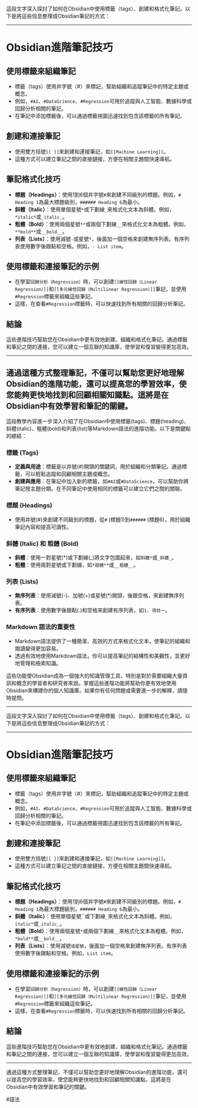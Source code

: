 這段文字深入探討了如何在Obsidian中使用標籤（tags）、創建和格式化筆記。以下是將這些信息整理成Obsidian筆記的方式：

---

# Obsidian進階筆記技巧

## 使用標籤來組織筆記
- 標籤（tags）使用井字號（#）來標記，幫助組織和追蹤筆記中的特定主題或概念。
- 例如，`#AI`、`#DataScience`、`#Regression`可用於追蹤與人工智能、數據科學或回歸分析相關的筆記。
- 在筆記中添加標籤後，可以通過標籤視圖迅速找到包含該標籤的所有筆記。

## 創建和連接筆記
- 使用雙方括號`[[ ]]`來創建和連接筆記，如`[[Machine Learning]]`。
- 這種方式可以建立筆記之間的直接鏈接，方便在相關主題間快速導航。

## 筆記格式化技巧
- **標題（Headings）**：使用1到6個井字號`#`來創建不同級別的標題。例如，`# Heading 1`為最大標題級別，`###### Heading 6`為最小。
- **斜體（Italic）**：使用單個星號`*`或下劃線`_`來格式化文本為斜體。例如，`*italic*`或`_italic_`。
- **粗體（Bold）**：使用兩個星號`**`或兩個下劃線`__`來格式化文本為粗體。例如，`**bold**`或`__bold__`。
- **列表（Lists）**：使用減號`-`或星號`*`，後面加一個空格來創建無序列表。有序列表使用數字後跟點和空格。例如，`- List item`。

## 使用標籤和連接筆記的示例
- 在學習`回歸分析（Regression）`時，可以創建`[[線性回歸（Linear Regression）]]`和`[[多元線性回歸（Multilinear Regression）]]`筆記，並使用`#Regression`標籤來組織這些筆記。
- 這樣，在查看`#Regression`標籤時，可以快速找到所有相關的回歸分析筆記。

## 結論
這些進階技巧幫助您在Obsidian中更有效地創建、組織和格式化筆記。通過標籤和筆記之間的連接，您可以建立一個互聯的知識庫，使學習和復習變得更加高效。

---

通過這種方式整理筆記，不僅可以幫助您更好地理解Obsidian的進階功能，還可以提高您的學習效率，使您能夠更快地找到和回顧相關知識點。這將是在Obsidian中有效學習和筆記的關鍵。
---
這段教學內容進一步深入介紹了在Obsidian中使用標籤(tags)、標題(heading)、斜體(italic)、粗體(bold)和列表(list)等Markdown語法的進階功能。以下是關鍵點的總結：

### 標籤 (Tags)

- **定義與用途**：標籤是以井號(#)開頭的關鍵詞，用於組織和分類筆記。通過標籤，可以輕鬆追蹤和回顧相關主題或概念。
- **創建與應用**：在筆記中加入新的標籤，如`#AI`或`#DataScience`，可以幫助你將筆記按主題分類。在不同筆記中使用相同的標籤可以建立它們之間的關聯。

### 標題 (Headings)

- 使用井號(#)來創建不同級別的標題，從`#` (標題1)到`######` (標題6)，用於組織筆記內容和提高可讀性。

### 斜體 (Italic) 和 粗體 (Bold)

- **斜體**：使用一對星號(*)或下劃線(_)將文字包圍起來，如`斜體*`或`_斜體_`。
- **粗體**：使用兩對星號或下劃線，如`*粗體**`或`__粗體__`。

### 列表 (Lists)

- **無序列表**：使用減號(-)、加號(+)或星號(*)開頭，後跟空格，來創建無序列表。
- **有序列表**：使用數字後跟點(.)和空格來創建有序列表，如`1. 項目一`。

### Markdown 語法的重要性

- Markdown語法提供了一種簡潔、高效的方式來格式化文本，使筆記的組織和閱讀變得更加容易。
- 透過有效地使用Markdown語法，你可以提高筆記的結構性和美觀性，並更好地管理和檢索知識。

這些功能使Obsidian成為一個強大的知識管理工具，特別是對於需要組織大量資訊和概念的學習者和研究者來說。掌握這些進階功能將幫助你更有效地使用Obsidian來構建你的個人知識庫。如果你有任何問題或需要進一步的解釋，請隨時提問。

---

這段文字深入探討了如何在Obsidian中使用標籤（tags）、創建和格式化筆記。以下是將這些信息整理成Obsidian筆記的方式：

---

# Obsidian進階筆記技巧

## 使用標籤來組織筆記

- 標籤（tags）使用井字號（#）來標記，幫助組織和追蹤筆記中的特定主題或概念。
- 例如，`#AI`、`#DataScience`、`#Regression`可用於追蹤與人工智能、數據科學或回歸分析相關的筆記。
- 在筆記中添加標籤後，可以通過標籤視圖迅速找到包含該標籤的所有筆記。

## 創建和連接筆記

- 使用雙方括號`[[ ]]`來創建和連接筆記，如`[[Machine Learning]]`。
- 這種方式可以建立筆記之間的直接鏈接，方便在相關主題間快速導航。

## 筆記格式化技巧

- **標題（Headings）**：使用1到6個井字號`#`來創建不同級別的標題。例如，`# Heading 1`為最大標題級別，`###### Heading 6`為最小。
- **斜體（Italic）**：使用單個星號``或下劃線`_`來格式化文本為斜體。例如，`italic*`或`_italic_`。
- **粗體（Bold）**：使用兩個星號`*`或兩個下劃線`__`來格式化文本為粗體。例如，`*bold**`或`__bold__`。
- **列表（Lists）**：使用減號`或星號`，後面加一個空格來創建無序列表。有序列表使用數字後跟點和空格。例如，`List item`。

## 使用標籤和連接筆記的示例

- 在學習`回歸分析（Regression）`時，可以創建`[[線性回歸（Linear Regression）]]`和`[[多元線性回歸（Multilinear Regression）]]`筆記，並使用`#Regression`標籤來組織這些筆記。
- 這樣，在查看`#Regression`標籤時，可以快速找到所有相關的回歸分析筆記。

## 結論

這些進階技巧幫助您在Obsidian中更有效地創建、組織和格式化筆記。通過標籤和筆記之間的連接，您可以建立一個互聯的知識庫，使學習和復習變得更加高效。

---

通過這種方式整理筆記，不僅可以幫助您更好地理解Obsidian的進階功能，還可以提高您的學習效率，使您能夠更快地找到和回顧相關知識點。這將是在Obsidian中有效學習和筆記的關鍵。

#語法 
